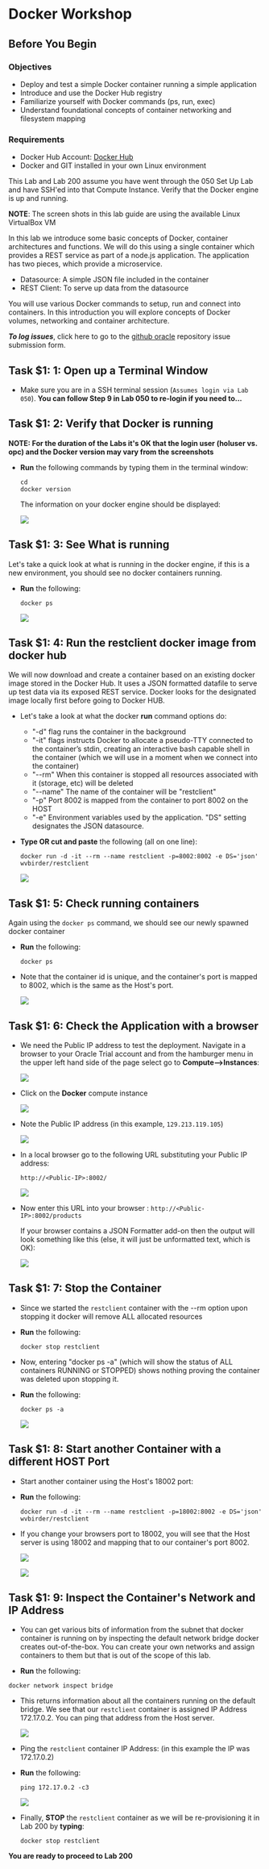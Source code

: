 # Docker Workshop

## Before You Begin
### Objectives
- Deploy and test a simple Docker container running a simple application
- Introduce and use the Docker Hub registry
- Familiarize yourself with Docker commands (ps, run, exec)
- Understand foundational concepts of container networking and filesystem mapping


### Requirements

- Docker Hub Account: [Docker Hub](https://hub.docker.com/)
- Docker and GIT installed in your own Linux environment

This Lab and Lab 200 assume you have went through the 050 Set Up Lab and have SSH'ed into that Compute Instance. Verify that the Docker engine is up and running.

**NOTE**: The screen shots in this lab guide are using the available Linux VirtualBox VM

In this lab we introduce some basic concepts of Docker, container architectures and functions.  We will do this using a single container which provides a REST service as part of a node.js application.  The application has two pieces, which provide a microservice.

- Datasource: A simple JSON file included in the container
- REST Client: To serve up data from the datasource

You will use various Docker commands to setup, run and connect into containers. In this introduction you will explore concepts of Docker volumes, networking and container architecture.

***To log issues***, click here to go to the [github oracle](https://github.com/oracle/learning-library/issues/new) repository issue submission form.


## **Task $1: 1**: Open up a Terminal Window

- Make sure you are in a SSH terminal session (`Assumes login via Lab 050`). **You can follow Step 9 in Lab 050 to re-login if you need to...**

## **Task $1: 2**: Verify that Docker is running

**NOTE: For the duration of the Labs it's OK that the login user (holuser vs. opc) and the Docker version may vary from the screenshots**

- **Run** the following commands by typing them in the terminal window:

  ```
  cd
  docker version
  ```

  The information on your docker engine should be displayed:

  ![](images/100Linux/Picture100-2.png " ")

## **Task $1: 3**: See What is running

Let's take a quick look at what is running in the docker engine, if this is a new environment, you should see no docker containers running.

- **Run** the following:

  ```
  docker ps
  ```

  ![](images/100Linux/Picture100-3.png " ")

## **Task $1: 4**: Run the restclient docker image from docker hub

We will now download and create a container based on an existing docker image stored in the Docker Hub. It uses a JSON formatted datafile to serve up test data via its exposed REST service. Docker looks for the designated image locally first before going to Docker HUB.

- Let's take a look at what the docker **run** command options do:
    - "-d" flag runs the container in the background
    - "-it" flags instructs Docker to allocate a pseudo-TTY connected to the
    container’s stdin, creating an interactive bash capable shell in the container (which we will use in a moment when we connect into the container)
    - "--rm" When this container is stopped all resources associated with it (storage, etc) will be deleted
    - "--name" The name of the container will be "restclient"
    - "-p" Port 8002 is mapped from the container to port 8002 on the HOST
    - "-e" Environment variables used by the application. "DS" setting designates the JSON datasource.

- **Type OR cut and paste** the following (all on one line):

  ```
  docker run -d -it --rm --name restclient -p=8002:8002 -e DS='json' wvbirder/restclient
  ```

  ![](images/100Linux/Picture100-4.png " ")

## **Task $1: 5**: Check running containers

Again using the `docker ps` command, we should see our newly spawned docker container

- **Run** the following:

  ```
  docker ps
  ```

- Note that the container id is unique, and the container's port is mapped to 8002, which is the same as the Host's port.

  ![](images/100Linux/Picture100-5.png " ")

## **Task $1: 6**: Check the Application with a browser

- We need the Public IP address to test the deployment. Navigate in a browser to your Oracle Trial account and from the hamburger menu in the upper left hand side of the page select go to **Compute-->Instances**:

  ![](images/100Linux/26.png " ")

- Click on the **Docker** compute instance

  ![](images/100Linux/Picture100-5-4.png " ")

- Note the Public IP address (in this example, `129.213.119.105`)

  ![](images/100Linux/Picture100-5-6.png " ")

- In a local browser go to the following URL substituting your Public IP address:

  ```
  http://<Public-IP>:8002/
  ```

  ![](images/100Linux/Picture100-6.png " ")

- Now enter this URL into your browser :  `http://<Public-IP>:8002/products`

  If your browser contains a JSON Formatter add-on then the output will look something like this (else, it will just be unformatted text, which is OK):

  ![](images/100Linux/Picture100-7.png " ")

## **Task $1: 7**: Stop the Container

- Since we started the `restclient` container with the --rm option upon stopping it docker will remove ALL allocated resources

- **Run** the following:

  ```
  docker stop restclient
  ```

- Now, entering "docker ps -a" (which will show the status of ALL containers RUNNING or STOPPED) shows nothing proving the container was deleted upon stopping it.

- **Run** the following:

  ```
  docker ps -a
  ```

  ![](images/100Linux/Picture100-7.4.png " ")

## **Task $1: 8**: Start another Container with a different HOST Port

- Start another container using the Host's 18002 port:

- **Run** the following:

  ```
  docker run -d -it --rm --name restclient -p=18002:8002 -e DS='json' wvbirder/restclient
  ```

- If you change your browsers port to 18002, you will see that the Host server is using 18002 and mapping that to our container's port 8002.

  ![](images/100Linux/Picture100-8.png " ")

  ![](images/100Linux/Picture100-9.png " ")

## **Task $1: 9**: Inspect the Container's Network and IP Address

- You can get various bits of information from the subnet that docker container is running on by inspecting the default network bridge docker creates out-of-the-box. You can create your own networks and assign containers to them but that is out of the scope of this lab.

 - **Run** the following:

  ```
  docker network inspect bridge
  ```

- This returns information about all the containers running on the default bridge. We see that our `restclient` container is assigned IP Address 172.17.0.2. You can ping that address from the Host server.

  ![](images/100Linux/Picture100-10.png " ")

- Ping the `restclient` container IP Address: (in this example the IP was 172.17.0.2)

- **Run** the following:

  ```
  ping 172.17.0.2 -c3
  ```

  ![](images/100Linux/Picture100-11.png " ")

- Finally, **STOP** the `restclient` container as we will be re-provisioning it in Lab 200 by **typing**:

  ```
  docker stop restclient
  ```

**You are ready to proceed to Lab 200**
